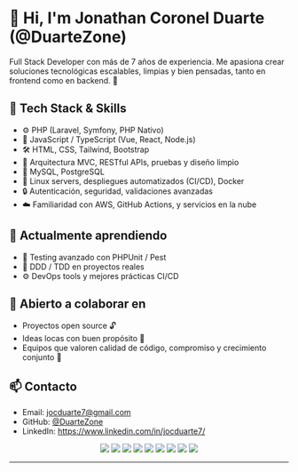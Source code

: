 
# 👋 Hi, I'm Jonathan Coronel Duarte (@DuarteZone)

Full Stack Developer con más de 7 años de experiencia. Me apasiona crear soluciones tecnológicas escalables, limpias y bien pensadas, tanto en frontend como en backend. 🚀

## 💼 Tech Stack & Skills

- ⚙️  PHP (Laravel, Symfony, PHP Nativo)
- 🎨  JavaScript / TypeScript (Vue, React, Node.js)
- 🛠️  HTML, CSS, Tailwind, Bootstrap
- 🧠  Arquitectura MVC, RESTful APIs, pruebas y diseño limpio
- 🐘  MySQL, PostgreSQL
- 🐧  Linux servers, despliegues automatizados (CI/CD), Docker
- 🔒  Autenticación, seguridad, validaciones avanzadas
- ☁️  Familiaridad con AWS, GitHub Actions, y servicios en la nube

## 🌱 Actualmente aprendiendo

- 🧩 Testing avanzado con PHPUnit / Pest
- 🧪 DDD / TDD en proyectos reales
- ⚙️ DevOps tools y mejores prácticas CI/CD

## 🤝 Abierto a colaborar en

- Proyectos open source 🔓
- Ideas locas con buen propósito 🧠
- Equipos que valoren calidad de código, compromiso y crecimiento conjunto 💙

## 📫 Contacto

- Email: jocduarte7@gmail.com
- GitHub: [@DuarteZone](https://github.com/DuarteZone)
- LinkedIn: https://www.linkedin.com/in/jocduarte7/

<p align="center">
  <img src="https://img.shields.io/badge/PHP-777BB4?style=for-the-badge&logo=php&logoColor=white" />
  <img src="https://img.shields.io/badge/Laravel-FF2D20?style=for-the-badge&logo=laravel&logoColor=white" />
  <img src="https://img.shields.io/badge/Vue.js-42b883?style=for-the-badge&logo=vue.js&logoColor=white" />
  <img src="https://img.shields.io/badge/JavaScript-F7DF1E?style=for-the-badge&logo=javascript&logoColor=black" />
  <img src="https://img.shields.io/badge/TypeScript-3178C6?style=for-the-badge&logo=typescript&logoColor=white" />
  <img src="https://img.shields.io/badge/Linux-FCC624?style=for-the-badge&logo=linux&logoColor=black" />
  <img src="https://img.shields.io/badge/Docker-2496ED?style=for-the-badge&logo=docker&logoColor=white" />
  <img src="https://img.shields.io/badge/Available%20for%20Hire-0F9D58?style=for-the-badge&logo=Handshake&logoColor=white" />
  <img src="https://img.shields.io/badge/Git-F05032?style=for-the-badge&logo=git&logoColor=white" />

</p>


---

<!---
DuarteZone/DuarteZone is a ✨ special ✨ repository because its `README.md` (this file) appears on your GitHub profile.
You can click the Preview link to take a look at your changes.
--->
